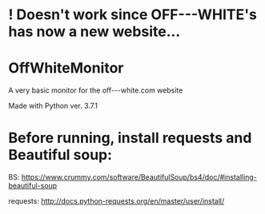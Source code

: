 # ! Doesn't work since OFF---WHITE's has now a new website...



# OffWhiteMonitor
A very basic monitor for the off---white.com website

Made with Python ver. 3.7.1

# Before running, install requests and Beautiful soup:
  BS: https://www.crummy.com/software/BeautifulSoup/bs4/doc/#installing-beautiful-soup
  
  requests: http://docs.python-requests.org/en/master/user/install/
